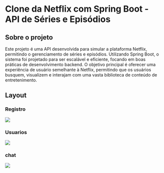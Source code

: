 # Clone da Netflix com Spring Boot - API de Séries e Episódios
## Sobre o projeto
Este projeto é uma API desenvolvida para simular a plataforma Netflix, permitindo o gerenciamento de séries e episódios. Utilizando Spring Boot, o sistema foi projetado para ser escalável e eficiente, focando em boas práticas de desenvolvimento backend. O objetivo principal é oferecer uma experiência de usuário semelhante à Netflix, permitindo que os usuários busquem, visualizem e interajam com uma vasta biblioteca de conteúdo de entretenimento.
## Layout
### Registro
![](assets/register.png)
### Usuarios
![](assets/users.png)
### chat
![](assets/chat.png)
